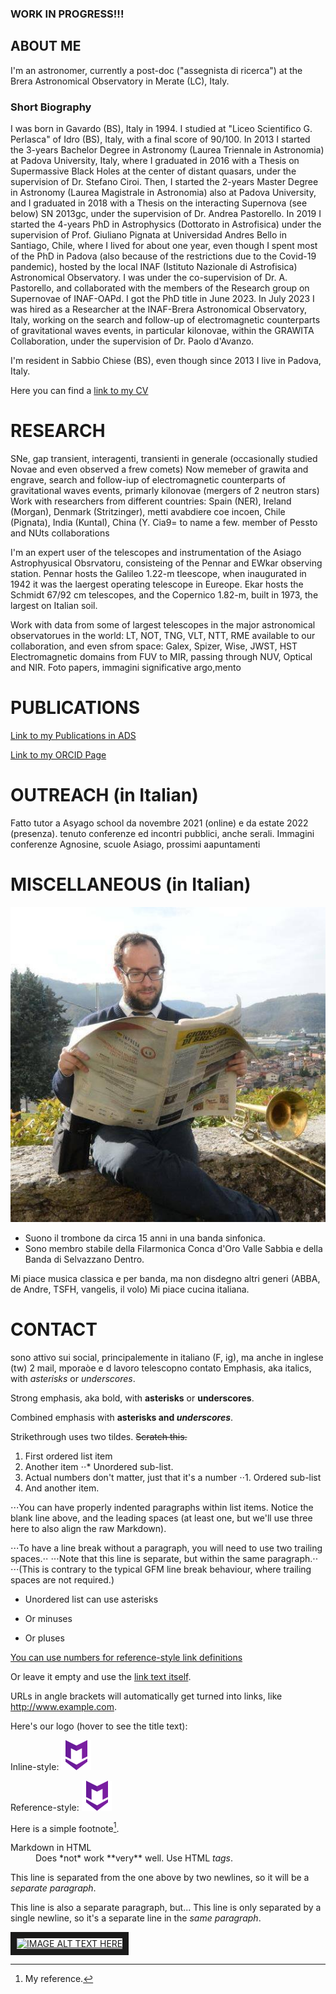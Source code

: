 ### WORK IN PROGRESS!!!

## ABOUT ME

I'm an astronomer, currently a post-doc ("assegnista di ricerca") at the Brera Astronomical Observatory in Merate (LC), Italy.

### Short Biography
I was born in Gavardo (BS), Italy in 1994. I studied at "Liceo Scientifico G. Perlasca" of Idro (BS), Italy, with a final score of 90/100.
In 2013 I started the 3-years Bachelor Degree in Astronomy (Laurea Triennale in Astronomia) at Padova University, Italy, where I graduated in 2016 with a Thesis on Supermassive Black Holes at the center of distant quasars, under the supervision of Dr. Stefano Ciroi.
Then, I started the 2-years Master Degree in Astronomy (Laurea Magistrale in Astronomia) also at Padova University, and I graduated in 2018 with a Thesis on the interacting Supernova (see below) SN 2013gc, under the supervision of Dr. Andrea Pastorello.
In 2019 I started the 4-years PhD in Astrophysics (Dottorato in Astrofisica) under the supervision of Prof. Giuliano Pignata at Universidad Andres Bello in Santiago, Chile, where I lived for about one year, even though I spent most of the PhD in Padova (also because of the restrictions due to the Covid-19 pandemic), hosted by the local INAF (Istituto Nazionale di Astrofisica) Astronomical Observatory. I was under the co-supervision of Dr. A. Pastorello, and collaborated with the members of the Research group on Supernovae of INAF-OAPd. I got the PhD title in June 2023. 
In July 2023 I was hired as a Researcher at the INAF-Brera Astronomical Observatory, Italy, working on the search and follow-up of electromagnetic counterparts of gravitational waves events, in particular kilonovae, within the GRAWITA Collaboration, under the supervision of Dr. Paolo d'Avanzo.

I'm resident in Sabbio Chiese (BS), even though since 2013 I live in Padova, Italy.

Here you can find a [link to my CV](./Curriculum_Vitae.pdf "My CV")

# RESEARCH
SNe, gap transient, interagenti, transienti in generale (occasionally studied Novae and even observed a frew comets)
Now memeber of grawita and engrave, search and follow-iup of electromagnetic counterparts of gravitational waves events, primarly kilonovae (mergers of 2 neutron stars)
Work with researchers from different countries: Spain (NER), Ireland (Morgan), Denmark (Stritzinger), metti avabdiere coe incoen, Chile (Pignata), India (Kuntal), China (Y. Cia9= to name a few.
member of Pessto and NUts collaborations

I'm an expert user of the telescopes and instrumentation of the Asiago Astrophyusical Obsrvatoru, consisteing of the Pennar and EWkar observing station.
Pennar hosts the Galileo 1.22-m tleescope, when inaugurated in 1942 it was the laergest operating telescope in Eureope.
Ekar hosts the Schmidt 67/92 cm telescopes, and the Copernico 1.82-m, built in 1973, the largest on Italian soil.

Work with data from some of largest telescopes in the major astronomical observatorues in the world: LT, NOT, TNG, VLT, NTT, RME available to our collaboration, and even sfrom space: Galex, Spizer, Wise, JWST, HST
Electromagnetic domains from FUV to MIR, passing through NUV, Optical and NIR.
Foto papers, immagini significative argo,mento

# PUBLICATIONS

[Link to my Publications in ADS](https://ui.adsabs.harvard.edu/public-libraries/in38wuqjTi6qO-OZzVnzQA "My Publications in ADS")

[Link to my ORCID Page](https://orcid.org/my-orcid?orcid=0000-0003-4254-2724 "My ORCID page")

# OUTREACH (in Italian)

Fatto tutor a Asyago school da novembre 2021 (online) e da estate 2022 (presenza). tenuto conferenze ed incontri pubblici, anche serali.
Immagini conferenze Agnosine, scuole Asiago, prossimi aapuntamenti

# MISCELLANEOUS (in Italian)

![](./images/me.jpg)

- Suono il trombone da circa 15 anni in una banda sinfonica.
- Sono membro stabile della Filarmonica Conca d'Oro Valle Sabbia e della Banda di Selvazzano Dentro.

Mi piace musica classica e per banda, ma non disdegno altri generi (ABBA, de Andre, TSFH, vangelis, il volo)
Mi piace cucina italiana.

# CONTACT
sono attivo sui social, principalemente in italiano (F, ig), ma anche in inglese (tw)
2 mail, mporaòe e d lavoro
telescopno contato
Emphasis, aka italics, with *asterisks* or _underscores_.

Strong emphasis, aka bold, with **asterisks** or __underscores__.

Combined emphasis with **asterisks and _underscores_**.

Strikethrough uses two tildes. ~~Scratch this.~~

1. First ordered list item
2. Another item
⋅⋅* Unordered sub-list. 
1. Actual numbers don't matter, just that it's a number
⋅⋅1. Ordered sub-list
4. And another item.

⋅⋅⋅You can have properly indented paragraphs within list items. Notice the blank line above, and the leading spaces (at least one, but we'll use three here to also align the raw Markdown).

⋅⋅⋅To have a line break without a paragraph, you will need to use two trailing spaces.⋅⋅
⋅⋅⋅Note that this line is separate, but within the same paragraph.⋅⋅
⋅⋅⋅(This is contrary to the typical GFM line break behaviour, where trailing spaces are not required.)

* Unordered list can use asterisks
- Or minuses
+ Or pluses

[You can use numbers for reference-style link definitions][1]

Or leave it empty and use the [link text itself].

URLs in angle brackets will automatically get turned into links, like <http://www.example.com>.

[arbitrary case-insensitive reference text]: https://www.mozilla.org
[1]: http://slashdot.org
[link text itself]: http://www.reddit.com

Here's our logo (hover to see the title text):

Inline-style: 
![alt text](https://github.com/adam-p/markdown-here/raw/master/src/common/images/icon48.png "Logo Title Text 1")

Reference-style: 
![alt text][logo]

[logo]: https://github.com/adam-p/markdown-here/raw/master/src/common/images/icon48.png "Logo Title Text 2"

Here is a simple footnote[^1].

[^1]: My reference.

<dl>
  <dt>Markdown in HTML</dt>
  <dd>Does *not* work **very** well. Use HTML <em>tags</em>.</dd>
</dl>

This line is separated from the one above by two newlines, so it will be a *separate paragraph*.

This line is also a separate paragraph, but...
This line is only separated by a single newline, so it's a separate line in the *same paragraph*.

<a href="http://www.youtube.com/watch?feature=player_embedded&v=YOUTUBE_VIDEO_ID_HERE
" target="_blank"><img src="http://img.youtube.com/vi/YOUTUBE_VIDEO_ID_HERE/0.jpg" 
alt="IMAGE ALT TEXT HERE" width="240" height="180" border="10" /></a>

